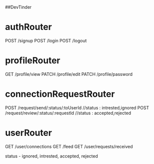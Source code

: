 ##DevTinder 


# authRouter
POST /signup
POST /login
POST /logout

# profileRouter
GET /profile/view
PATCH /profile/edit
PATCH /profile/password

# connectionRequestRouter
POST /request/send/:status/:toUserId     //status : intrested,ignored
POST /request/review/:status/:requestId  //status : accepted,rejected

# userRouter
GET /user/connections
GET /feed
GET /user/requests/received


status - ignored, intrested, accepted, rejected


